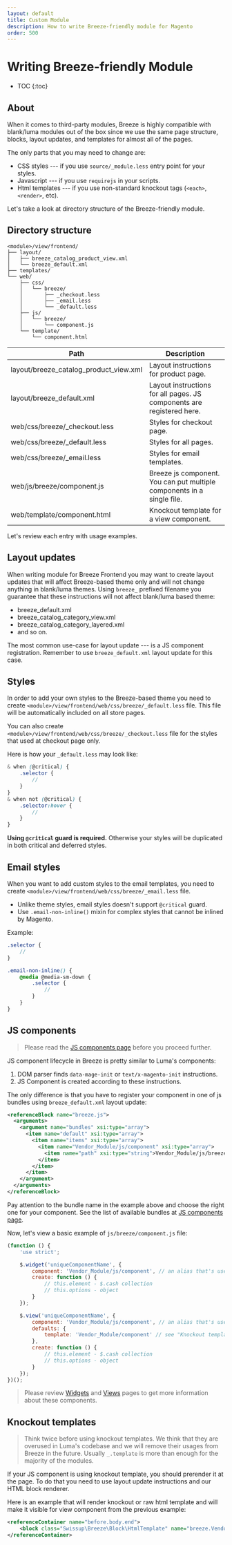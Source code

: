 ```yaml
---
layout: default
title: Custom Module
description: How to write Breeze-friendly module for Magento
order: 500
---
```


# Writing Breeze-friendly Module

* TOC
{:toc}

## About

When it comes to third-party modules, Breeze is highly compatible with blank/luma
modules out of the box since we use the same page structure, blocks, layout
updates, and templates for almost all of the pages.

The only parts that you may need to change are:

 -  CSS styles --- if you use `source/_module.less` entry point for your styles.
 -  Javascript --- if you use `requirejs` in your scripts.
 -  Html templates --- if you use non-standard knockout tags (`<each>`, `<render>`, etc).

Let's take a look at directory structure of the Breeze-friendly module.

## Directory structure

```
<module>/view/frontend/
├── layout/
│   ├── breeze_catalog_product_view.xml
│   └── breeze_default.xml
├── templates/
└── web/
    ├── css/
    │   └── breeze/
    │       ├── _checkout.less
    │       ├── _email.less
    │       └── _default.less
    ├── js/
    │   └── breeze/
    │       └── component.js
    └── template/
        └── component.html
```

Path                            | Description
--------------------------------|-------------------------------
layout/breeze_catalog_product_view.xml | Layout instructions for product page.
layout/breeze_default.xml       | Layout instructions for all pages. JS components are registered here.
web/css/breeze/_checkout.less   | Styles for checkout page.
web/css/breeze/_default.less    | Styles for all pages.
web/css/breeze/_email.less      | Styles for email templates.
web/js/breeze/component.js      | Breeze js component. You can put multiple components in a single file.
web/template/component.html     | Knockout template for a view component.

Let's review each entry with usage examples.

## Layout updates

When writing module for Breeze Frontend you may want to create layout updates
that will affect Breeze-based theme only and will not change anything in blank/luma
themes. Using `breeze_` prefixed filename you guarantee
that these instructions will not affect blank/luma based theme:

 -  breeze_default.xml
 -  breeze_catalog_category_view.xml
 -  breeze_catalog_category_layered.xml
 -  and so on.

The most common use-case for layout update --- is a JS component registration.
Remember to use `breeze_default.xml` layout update for this case.

## Styles

In order to add your own styles to the Breeze-based theme you need to create
`<module>/view/frontend/web/css/breeze/_default.less` file. This file will be
automatically included on all store pages.

You can also create `<module>/view/frontend/web/css/breeze/_checkout.less` file
for the styles that used at checkout page only.

Here is how your `_default.less` may look like:

```scss
& when (@critical) {
    .selector {
        //
    }
}
& when not (@critical) {
    .selector:hover {
        //
    }
}
```

**Using `@critical` guard is required.** Otherwise your styles will be duplicated
in both critical and deferred styles.

## Email styles

When you want to add custom styles to the email templates, you need to create
`<module>/view/frontend/web/css/breeze/_email.less` file.

 -  Unlike theme styles, email styles doesn't support `@critical` guard.
 -  Use `.email-non-inline()` mixin for complex styles that cannot be inlined
    by Magento.

Example:

```scss
.selector {
    //
}

.email-non-inline() {
    @media @media-sm-down {
        .selector {
            //
        }
    }
}
```

## JS components

> Please read the [JS components page](/components) before you proceed further.

JS component lifecycle in Breeze is pretty similar to Luma's components:

 1. DOM parser finds `data-mage-init` or `text/x-magento-init` instructions.
 2. JS Component is created according to these instructions.

The only difference is that you have to register your component in one of js bundles
using `breeze_default.xml` layout update:

```xml
<referenceBlock name="breeze.js">
  <arguments>
    <argument name="bundles" xsi:type="array">
      <item name="default" xsi:type="array">
        <item name="items" xsi:type="array">
          <item name="Vendor_Module/js/component" xsi:type="array">
            <item name="path" xsi:type="string">Vendor_Module/js/breeze/component</item>
          </item>
        </item>
      </item>
    </argument>
  </arguments>
</referenceBlock>
```

Pay attention to the bundle name in the example above and choose the right one
for your component. See the list of available bundles at [JS components page](/components).

Now, let's view a basic example of `js/breeze/component.js` file:

```js
(function () {
    'use strict';

    $.widget('uniqueComponentName', {
        component: 'Vendor_Module/js/component', // an alias that's used in the `data-mage-init` instructions.
        create: function () {
            // this.element - $.cash collection
            // this.options - object
        }
    });

    $.view('uniqueComponentName', {
        component: 'Vendor_Module/js/component', // an alias that's used in the initialization instructions.
        defaults: {
            template: 'Vendor_Module/component' // see "Knockout templates" section below
        },
        create: function () {
            // this.element - $.cash collection
            // this.options - object
        }
    });
})();
```

> Please review [Widgets](/widgets) and [Views](/views) pages to get more information
> about these components.

## Knockout templates

> Think twice before using knockout templates. We think that they are overused
> in Luma's codebase and we will remove their usages from Breeze in the future.
> Usually `_.template` is more than enough for the majority of the modules.

If your JS component is using knockout template, you should prerender it at the page.
To do that you need to use layout update instructions and our HTML block renderer.

Here is an example that will render knockout or raw html template and will
make it visible for view component from the previous example:

```xml
<referenceContainer name="before.body.end">
    <block class="Swissup\Breeze\Block\HtmlTemplate" name="breeze.Vendor_Module_component" template="Vendor_Module::component.html"/>
</referenceContainer>
```

